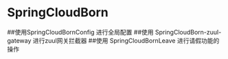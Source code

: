 # SpringCloudBorn


##使用SpringCloudBornConfig 进行全局配置
##使用 SpringCloudBorn-zuul-gateway  进行zuul网关拦截器
##使用 SpringCloudBornLeave  进行请假功能的操作


